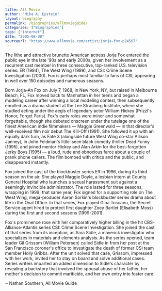 ```yaml
---
title: All Movie
author: "Mika A. Epstein"
layout: biography
permalink: /biographies/allmovieguide/
categories: ["Biographies"]
tags: ["Internet"]
date: "2005-08-08"
sourceurl: "https://www.allmovie.com/artist/jorja-fox-p24567"
---
```


The lithe and attractive brunette American actress Jorja Fox entered the public eye in the late '90s and early 2000s, given her involvement as a recurrent cast member in three consecutive, top-ranked U.S. television series: ER (1994), The West Wing (1999), and CSI: Crime Scene Investigation (2000). Fox is perhaps most familiar to fans of CSI, appearing in well over 150 episodes and numerous seasons.

Born Jorja-An Fox on July 7, 1968, in New York, NY, but raised in Melbourne Beach, FL, Fox moved back to Manhattan in her teens and began a modeling career after winning a local modeling contest, then subsequently enrolled as a drama student at the Lee Strasberg Institute, where she studied acting under the aegis of legendary actor William Hickey (Prizzi's Honor, Forget Paris). Fox's early roles were minor and somewhat forgettable, though she debuted onscreen under the tutelage one of the finest American indie filmmakers &#8212; Maggie Greenwald &#8212; in that director's well-received film noir debut The Kill-Off (1991). She followed it up with an equally dark turn, as Fate 3 (alongside future West Wing co-star Allison Janney), in John Feldman's little-seen black comedy thriller Dead Funny (1995), and joined mentor Hickey and Alan Arkin for the best-forgotten Jerky Boys (1995) &#8212; a loud, rude and obnoxious farce about a couple of prank phone callers. The film bombed with critics and the public, and disappeared instantly.

Fox joined the cast of the blockbuster series ER in 1996, during its third season on the air. She played Maggie Doyle, a lesbian intern at County General Hospital who launches a sexual harassment suit against a seemingly invincible administrator. The role lasted for three seasons, wrapping in 1999; that same year, Fox signed for a supporting role on The West Wing, mega-producer Aaron Sorkin's blockbuster series drama about life in the Oval Office. In that series, Fox played Gina Toscano, the Secret Service agent hired to protect first daughter Zoey Bartlet (Elisabeth Moss) during the first and second seasons (1999-2001).

Fox's prominence rose with her comparatively higher billing in the hit CBS-Alliance-Atlantis series CSI: Crime Scene Investigation. She joined the cast of that series from its inception, as Sara Sidle, a maverick investigator who specializes in materials and elements analysis. As the series opened, team leader Gil Grissom (William Petersen) called Sidle in from her post at the San Francisco coroner's office to investigate the death of former CSI team member Holly Gribbs. After the unit solved that case, Grissom, impressed with her work, invited her to stay on board and solve additional cases. Series writers imparted an added dimension to Sidle's character by revealing a backstory that involved the spousal abuse of her father, her mother's decision to commit mariticide, and her own entry into foster care.

~ Nathan Southern, All Movie Guide
